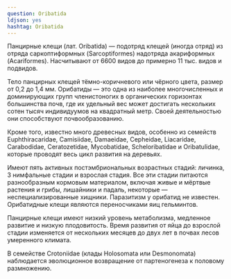 ```yaml
---
question: Oribatida
ldjson: yes
hashtag: Oribatida
---
```


Панцирные клещи (лат. Oribatida) — подотряд клещей (иногда отряд) из отряда саркоптиформных (Sarcoptiformes) надотряда акариформных (Acariformes). Насчитывают от 6600 видов до примерно 11 тыс. видов и подвидов.

Тело панцирных клещей тёмно-коричневого или чёрного цвета, размер от 0,2 до 1,4 мм. Орибатиды — это одна из наиболее многочисленных и доминирующих групп членистоногих в органических горизонтах большинства почв, где их удельный вес может достигать нескольких сотен тысяч индивидуумов на квадратный метр. Своей деятельностью они способствуют почвообразованию.

Кроме того, известно много древесных видов, особенно из семейств Euphthiracaridae, Camisiidae, Damaeidae, Cepheidae, Liacaridae, Carabodidae, Ceratozetidae, Mycobatidae, Scheloribatidae и Oribatulidae, которые проводят весь цикл развития на деревьях.

Имеют пять активных постэмбриональных возрастных стадий: личинка, 3 нимфальные стадии и взрослая стадия. Все эти стадии питаются разнообразным кормовым материалом, включая живые и мёртвые растения и грибы, лишайники и падаль, некоторые — неспециализированные хищники. Паразитизм у орибатид не известен. Орибатидные клещи являются переносчиками яиц гельминтов.

Панцирные клещи имеют низкий уровень метаболизма, медленное развитие и низкую плодовитость. Время развития от яйца до взрослой стадии изменяется от нескольких месяцев до двух лет в почвах лесов умеренного климата.

В семействе Crotoniidae (клады Holosomata или Desmonomata) наблюдается эволюционное возвращение от партеногенеза к половому размножению.